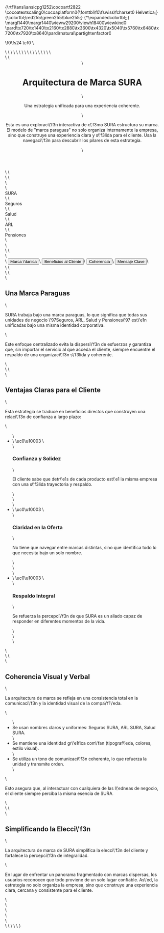{\rtf1\ansi\ansicpg1252\cocoartf2822
\cocoatextscaling0\cocoaplatform0{\fonttbl\f0\fswiss\fcharset0 Helvetica;}
{\colortbl;\red255\green255\blue255;}
{\*\expandedcolortbl;;}
\margl1440\margr1440\vieww29200\viewh18400\viewkind0
\pard\tx720\tx1440\tx2160\tx2880\tx3600\tx4320\tx5040\tx5760\tx6480\tx7200\tx7920\tx8640\pardirnatural\partightenfactor0

\f0\fs24 \cf0 <!DOCTYPE html>\
<html lang="es">\
<head>\
    <meta charset="UTF-8">\
    <meta name="viewport" content="width=device-width, initial-scale=1.0">\
    <title>Arquitectura de Marca Interactiva - SURA</title>\
    <script src="https://cdn.tailwindcss.com"></script>\
    <link rel="preconnect" href="https://fonts.googleapis.com">\
    <link rel="preconnect" href="https://fonts.gstatic.com" crossorigin>\
    <link href="https://fonts.googleapis.com/css2?family=Barlow:wght@500&display=swap" rel="stylesheet">\
    <!-- Chosen Palette: SURA Corporate Harmony -->\
    <!-- Application Structure Plan: He dise\'f1ado una aplicaci\'f3n de una sola p\'e1gina centrada en un diagrama visual. La estructura se basa en secciones tem\'e1ticas (Marca \'danica, Beneficios, Coherencia, Mensaje Clave) controladas por una navegaci\'f3n principal. Este enfoque convierte un documento de texto est\'e1tico en una experiencia de exploraci\'f3n. El diagrama act\'faa como ancla visual constante, reforzando el concepto de unificaci\'f3n, mientras que el contenido textual se presenta en fragmentos digeribles al hacer clic, mejorando la comprensi\'f3n y el engagement del usuario. Se prioriza la claridad y la interacci\'f3n sobre una simple lectura lineal. -->\
    <!-- Visualization & Content Choices: Report Info: Estructura de marca paraguas de SURA. -> Goal: Organizar y mostrar la relaci\'f3n jer\'e1rquica. -> Viz/Presentation Method: Diagrama conceptual creado con HTML/CSS (divs y bordes) para representar la marca central y sus unidades. -> Interaction: Botones de navegaci\'f3n actualizan un panel de contenido adyacente, mostrando texto detallado para cada secci\'f3n tem\'e1tica (Beneficios, Coherencia, etc.). -> Justification: El diagrama ofrece una comprensi\'f3n visual inmediata del concepto "marca paraguas". La actualizaci\'f3n de contenido por secciones evita la sobrecarga de informaci\'f3n y crea un flujo de exploraci\'f3n controlado por el usuario. Se usan \'edconos (Unicode) para reforzar visualmente los puntos clave en la secci\'f3n de beneficios. -> Library/Method: Vanilla JavaScript para la interactividad de los tabs, Tailwind CSS para el layout y el diagrama. -->\
    <!-- CONFIRMATION: NO SVG graphics used. NO Mermaid JS used. -->\
    <style>\
        body \{\
            font-family: 'Barlow', sans-serif;\
            background-color: #f8fafc; \
        \}\
        .sura-blue \{ color: #0033A0; \}\
        .sura-accent \{ color: #00A7D0; \}\
        .bg-sura-blue \{ background-color: #0033A0; \}\
        .bg-sura-accent \{ background-color: #00A7D0; \}\
        .border-sura-blue \{ border-color: #0033A0; \}\
        .nav-button \{\
            transition: all 0.3s ease;\
        \}\
        .nav-button.active \{\
            background-color: #0033A0;\
            color: white;\
            transform: translateY(-2px);\
            box-shadow: 0 4px 6px -1px rgb(0 0 0 / 0.1), 0 2px 4px -2px rgb(0 0 0 / 0.1);\
        \}\
        .content-panel \{\
            min-height: 380px;\
        \}\
        .line \{\
            background-color: #cbd5e1;\
            position: absolute;\
            transform-origin: left center;\
        \}\
        .brand-circle \{\
            display: flex;\
            align-items: center;\
            justify-content: center;\
            border-radius: 9999px;\
            font-weight: 500;\
            text-align: center;\
        \}\
    </style>\
</head>\
<body class="text-gray-700">\
\
    <div class="container mx-auto px-4 sm:px-6 lg:px-8 py-12">\
\
        <header class="text-center mb-12">\
            <h1 class="text-4xl md:text-5xl font-bold sura-blue mb-2">Arquitectura de Marca SURA</h1>\
            <p class="text-lg md:text-xl text-gray-600">Una estrategia unificada para una experiencia coherente.</p>\
            <p class="mt-4 max-w-3xl mx-auto">Esta es una exploraci\'f3n interactiva de c\'f3mo SURA estructura su marca. El modelo de "marca paraguas" no solo organiza internamente la empresa, sino que construye una experiencia clara y s\'f3lida para el cliente. Usa la navegaci\'f3n para descubrir los pilares de esta estrategia.</p>\
        </header>\
\
        <main class="grid grid-cols-1 lg:grid-cols-2 gap-12 items-center">\
            \
            <div class="flex items-center justify-center p-8">\
                <div class="relative w-[350px] h-[350px] sm:w-[400px] sm:h-[400px]">\
                    <div class="brand-circle bg-sura-blue text-white w-32 h-32 sm:w-40 sm:h-40 absolute top-1/2 left-1/2 -translate-x-1/2 -translate-y-1/2 text-3xl">SURA</div>\
                    \
                    <div class="brand-circle bg-white border-2 border-sura-accent w-24 h-24 sm:w-28 sm:h-28 absolute text-sura-blue p-2" style="top: 12%; left: 12%;">Seguros</div>\
                    \
                    <div class="brand-circle bg-white border-2 border-sura-accent w-24 h-24 sm:w-28 sm:h-28 absolute text-sura-blue p-2" style="bottom: 12%; left: 12%;">Salud</div>\
\
                    <div class="brand-circle bg-white border-2 border-sura-accent w-24 h-24 sm:w-28 sm:h-28 absolute text-sura-blue p-2" style="top: 12%; right: 12%;">ARL</div>\
\
                    <div class="brand-circle bg-white border-2 border-sura-accent w-24 h-24 sm:w-28 sm:h-28 absolute text-sura-blue p-2" style="bottom: 12%; right: 12%;">Pensiones</div>\
                </div>\
            </div>\
\
            <div class="flex flex-col">\
                <nav class="flex flex-wrap gap-2 sm:gap-4 mb-6 justify-center lg:justify-start">\
                    <button class="nav-button active text-sm sm:text-base px-4 py-2 rounded-lg bg-white border border-gray-200 shadow-sm" data-target="unica">Marca \'danica</button>\
                    <button class="nav-button text-sm sm:text-base px-4 py-2 rounded-lg bg-white border border-gray-200 shadow-sm" data-target="beneficios">Beneficios al Cliente</button>\
                    <button class="nav-button text-sm sm:text-base px-4 py-2 rounded-lg bg-white border border-gray-200 shadow-sm" data-target="coherencia">Coherencia</button>\
                    <button class="nav-button text-sm sm:text-base px-4 py-2 rounded-lg bg-white border border-gray-200 shadow-sm" data-target="mensaje">Mensaje Clave</button>\
                </nav>\
\
                <div id="content-container" class="bg-white p-6 sm:p-8 rounded-xl shadow-lg border border-gray-100 content-panel">\
                    \
                    <div id="unica" class="content-section">\
                        <h2 class="text-2xl font-bold sura-blue mb-4">Una Marca Paraguas</h2>\
                        <p class="mb-4">SURA trabaja bajo una marca paraguas, lo que significa que todas sus unidades de negocio \'97Seguros, ARL, Salud y Pensiones\'97 est\'e1n unificadas bajo una misma identidad corporativa.</p>\
                        <p>Este enfoque centralizado evita la dispersi\'f3n de esfuerzos y garantiza que, sin importar el servicio al que acceda el cliente, siempre encuentre el respaldo de una organizaci\'f3n s\'f3lida y coherente.</p>\
                    </div>\
\
                    <div id="beneficios" class="content-section hidden">\
                        <h2 class="text-2xl font-bold sura-blue mb-4">Ventajas Claras para el Cliente</h2>\
                        <p class="mb-6">Esta estrategia se traduce en beneficios directos que construyen una relaci\'f3n de confianza a largo plazo:</p>\
                        <ul class="space-y-4">\
                            <li class="flex items-start">\
                                <span class="text-2xl mr-4 sura-accent">\uc0\u10003 </span>\
                                <div>\
                                    <h3 class="font-bold">Confianza y Solidez</h3>\
                                    <p class="text-gray-600">El cliente sabe que detr\'e1s de cada producto est\'e1 la misma empresa con una s\'f3lida trayectoria y respaldo.</p>\
                                </div>\
                            </li>\
                            <li class="flex items-start">\
                                <span class="text-2xl mr-4 sura-accent">\uc0\u10003 </span>\
                                <div>\
                                    <h3 class="font-bold">Claridad en la Oferta</h3>\
                                    <p class="text-gray-600">No tiene que navegar entre marcas distintas, sino que identifica todo lo que necesita bajo un solo nombre.</p>\
                                </div>\
                            </li>\
                            <li class="flex items-start">\
                                <span class="text-2xl mr-4 sura-accent">\uc0\u10003 </span>\
                                <div>\
                                    <h3 class="font-bold">Respaldo Integral</h3>\
                                    <p class="text-gray-600">Se refuerza la percepci\'f3n de que SURA es un aliado capaz de responder en diferentes momentos de la vida.</p>\
                                </div>\
                            </li>\
                        </ul>\
                    </div>\
\
                    <div id="coherencia" class="content-section hidden">\
                        <h2 class="text-2xl font-bold sura-blue mb-4">Coherencia Visual y Verbal</h2>\
                        <p class="mb-4">La arquitectura de marca se refleja en una consistencia total en la comunicaci\'f3n y la identidad visual de la compa\'f1\'eda.</p>\
                         <ul class="list-disc list-inside space-y-2">\
                            <li>Se usan nombres claros y uniformes: Seguros SURA, ARL SURA, Salud SURA.</li>\
                            <li>Se mantiene una identidad gr\'e1fica com\'fan (tipograf\'eda, colores, estilo visual).</li>\
                            <li>Se utiliza un tono de comunicaci\'f3n coherente, lo que refuerza la unidad y transmite orden.</li>\
                        </ul>\
                        <p class="mt-4">Esto asegura que, al interactuar con cualquiera de las l\'edneas de negocio, el cliente siempre perciba la misma esencia de SURA.</p>\
                    </div>\
\
                    <div id="mensaje" class="content-section hidden">\
                        <h2 class="text-2xl font-bold sura-blue mb-4">Simplificando la Elecci\'f3n</h2>\
                        <p class="mb-4">La arquitectura de marca de SURA simplifica la elecci\'f3n del cliente y fortalece la percepci\'f3n de integralidad.</p>\
                        <p>En lugar de enfrentar un panorama fragmentado con marcas dispersas, los usuarios reconocen que todo proviene de un solo lugar confiable. As\'ed, la estrategia no solo organiza la empresa, sino que construye una experiencia clara, cercana y consistente para el cliente.</p>\
                    </div>\
                </div>\
            </div>\
        </main>\
    </div>\
\
    <script>\
        document.addEventListener('DOMContentLoaded', () => \{\
            const buttons = document.querySelectorAll('.nav-button');\
            const contentSections = document.querySelectorAll('.content-section');\
\
            buttons.forEach(button => \{\
                button.addEventListener('click', () => \{\
                    const targetId = button.dataset.target;\
\
                    buttons.forEach(btn => btn.classList.remove('active'));\
                    button.classList.add('active');\
\
                    contentSections.forEach(section => \{\
                        if (section.id === targetId) \{\
                            section.classList.remove('hidden');\
                        \} else \{\
                            section.classList.add('hidden');\
                        \}\
                    \});\
                \});\
            \});\
        \});\
    </script>\
</body>\
</html>\
}

